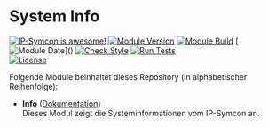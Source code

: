 # System Info

[![IP-Symcon is awesome!](https://img.shields.io/badge/IP--Symcon-6.1-blue.svg)](https://www.symcon.de)
[![Module Version](https://img.shields.io/badge/Module_Version-1.0-blue.svg)]()
[![Module Build](https://img.shields.io/badge/Module_Build-1-blue.svg)]()
[![Module Date](https://img.shields.io/badge/Module_Date-20240519_(19.05.2024)-blue.svg)]()  
[![Check Style](https://github.com/ubittner/SystemInfo/workflows/Check%20Style/badge.svg)](https://github.com/ubittner/SystemInfo/actions)
[![Run Tests](https://github.com/ubittner/SystemInfo/workflows/Run%20Tests/badge.svg)](https://github.com/ubittner/SystemInfo/actions)  
[![License](https://img.shields.io/badge/License-CC%20BY--NC--SA%204.0-green.svg)](https://creativecommons.org/licenses/by-nc-sa/4.0/)

Folgende Module beinhaltet dieses Repository (in alphabetischer Reihenfolge):

- __Info__ ([Dokumentation](Info))  
  Dieses Modul zeigt die Systeminformationen vom IP-Symcon an.